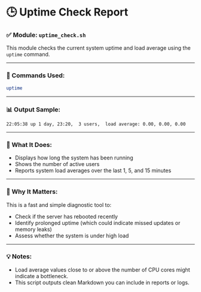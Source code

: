 # 🕒 Uptime Check Report

### ✅ Module: `uptime_check.sh`  
This module checks the current system uptime and load average using the `uptime` command.

---

### 🔧 Commands Used:
```bash
uptime
```

---

### 📊 Output Sample:
```
22:05:38 up 1 day, 23:20,  3 users,  load average: 0.00, 0.00, 0.00
```

---

### 🧠 What It Does:
- Displays how long the system has been running
- Shows the number of active users
- Reports system load averages over the last 1, 5, and 15 minutes

---

### 📝 Why It Matters:
This is a fast and simple diagnostic tool to:
- Check if the server has rebooted recently
- Identify prolonged uptime (which could indicate missed updates or memory leaks)
- Assess whether the system is under high load

---

### 💡 Notes:
- Load average values close to or above the number of CPU cores might indicate a bottleneck.
- This script outputs clean Markdown you can include in reports or logs.